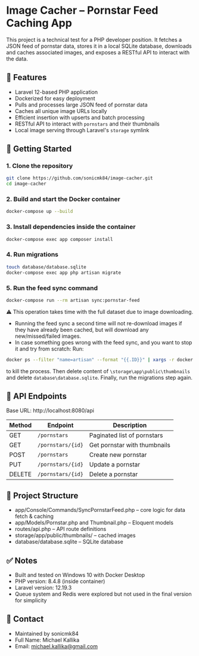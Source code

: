 # Image Cacher – Pornstar Feed Caching App

This project is a technical test for a PHP developer position. It fetches a JSON feed of pornstar data, stores it in a local SQLite database, downloads and caches associated images, and exposes a RESTful API to interact with the data.

## 🔧 Features

- Laravel 12-based PHP application
- Dockerized for easy deployment
- Pulls and processes large JSON feed of pornstar data
- Caches all unique image URLs locally
- Efficient insertion with upserts and batch processing
- RESTful API to interact with `pornstars` and their thumbnails
- Local image serving through Laravel's `storage` symlink

## 🚀 Getting Started

### 1. Clone the repository

```bash
git clone https://github.com/sonicmk84/image-cacher.git
cd image-cacher
```

### 2. Build and start the Docker container

```bash
docker-compose up --build
```
### 3. Install dependencies inside the container

```bash
docker-compose exec app composer install
```

### 4. Run migrations

```bash
touch database/database.sqlite
docker-compose exec app php artisan migrate
```

### 5. Run the feed sync command
```bash
docker-compose run --rm artisan sync:pornstar-feed
```
⚠️ This operation takes time with the full dataset due to image downloading.
- Running the feed sync a second time will not re-download images if they have already been cached, but will download any new/missed/failed images.
- In case something goes wrong with the feed sync, and you want to stop it and try from scratch: Run:
```bash
docker ps --filter "name=artisan" --format "{{.ID}}" | xargs -r docker kill
```
to kill the process. Then delete content of `\storage\app\public\thumbnails` and delete `database\database.sqlite`. Finally, run the migrations step again.

## 🔗 API Endpoints

Base URL: http://localhost:8080/api

| Method | Endpoint          | Description                  |
| ------ | ----------------- | ---------------------------- |
| GET    | `/pornstars`      | Paginated list of pornstars  |
| GET    | `/pornstars/{id}` | Get pornstar with thumbnails |
| POST   | `/pornstars`      | Create new pornstar          |
| PUT    | `/pornstars/{id}` | Update a pornstar            |
| DELETE | `/pornstars/{id}` | Delete a pornstar            |


## 📂 Project Structure

- app/Console/Commands/SyncPornstarFeed.php – core logic for data fetch & caching
- app/Models/Pornstar.php and Thumbnail.php – Eloquent models
- routes/api.php – API route definitions
- storage/app/public/thumbnails/ – cached images
- database/database.sqlite – SQLite database

## ✅ Notes

- Built and tested on Windows 10 with Docker Desktop
- PHP version: 8.4.8 (inside container)
- Laravel version: 12.19.3
- Queue system and Redis were explored but not used in the final version for simplicity

## 🙋 Contact
- Maintained by sonicmk84
- Full Name: Michael Kallika
- Email: michael.kallika@gmail.com
